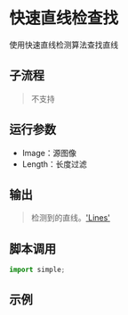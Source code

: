 # 快速直线检查找
使用快速直线检测算法查找直线

## 子流程
> 不支持


## 运行参数

* Image：源图像
* Length：长度过滤


## 输出

> 检测到的直线。['Lines'](./types/Line.md)    


## 脚本调用

```python
import simple;

```

## 示例